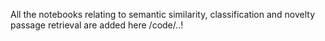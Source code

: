 All the notebooks relating to semantic similarity, classification and novelty passage retrieval are added here /code/..!
